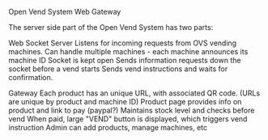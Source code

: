 Open Vend System Web Gateway

The server side part of the Open Vend System has two parts:

Web Socket Server
	Listens for incoming requests from OVS vending machines.
	Can handle multiple machines - each machine announces its machine ID
	Socket is kept open
	Sends information requests down the socket before a vend starts
	Sends vend instructions and waits for confirmation.

Gateway
	Each product has an unique URL, with associated QR code.
	(URLs are unique by product and machine ID)
	Product page provides info on product and link to pay (paypal?)
	Maintains stock level and checks before vend
	When paid, large "VEND" button is displayed, which triggers vend instruction
	Admin can add products, manage machines, etc
